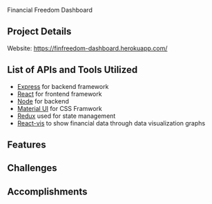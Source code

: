 Financial Freedom Dashboard

## Project Details
Website: https://finfreedom-dashboard.herokuapp.com/

## List of APIs and Tools Utilized

- [Express](https://expressjs.com/) for backend framework
- [React](https://reactjs.org/) for frontend framework
- [Node](https://nodejs.org/en/) for backend
- [Material UI](https://materializecss.com/) for CSS Framwork
- [Redux](https://react-redux.js.org/) used for state management
- [React-vis](https://uber.github.io/react-vis/) to show financial data through data visualization graphs

## Features

## Challenges


## Accomplishments

